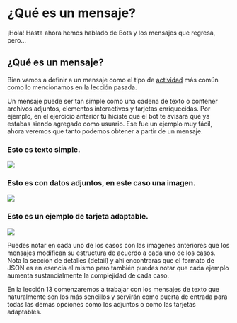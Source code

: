 # ¿Qué es un mensaje?

¡Hola! Hasta ahora hemos hablado de Bots y los mensajes que regresa, pero…

## ¿Qué es un mensaje?

Bien vamos a definir a un mensaje como el tipo de [actividad](https://github.com/aminespinoza/Curso-bots/tree/master/Ejercicios/10.%20Qu%C3%A9%20es%20una%20actividad) más común como lo mencionamos en la lección pasada.

Un mensaje puede ser tan simple como una cadena de texto o contener archivos adjuntos, elementos interactivos y tarjetas enriquecidas. Por ejemplo, en el ejercicio anterior tú hiciste que el bot te avisara que ya estabas siendo agregado como usuario. Ese fue un ejemplo muy fácil, ahora veremos que tanto podemos obtener a partir de un mensaje.


### Esto es texto simple.
<img src="Imagenes/bot.png"/>

### Esto es con datos adjuntos, en este caso una imagen.
<img src="Imagenes/bot1.PNG"/>

### Esto es un ejemplo de tarjeta adaptable.
<img src="Imagenes/card.PNG"/>

Puedes notar en cada uno de los casos con las imágenes anteriores que los mensajes modifican su estructura de acuerdo a cada uno de los casos. Nota la sección de detalles (detail) y ahí encontrarás que el formato de JSON es en esencia el mismo pero también puedes notar que cada ejemplo aumenta sustancialmente la complejidad de cada caso. 

En la lección 13 comenzaremos a trabajar con los mensajes de texto que naturalmente son los más sencillos y servirán como puerta de entrada para todas las demás opciones como los adjuntos o como las tarjetas adaptables.
